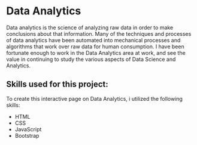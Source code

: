 # Data Analytics

Data analytics is the science of analyzing raw data in order to make conclusions about that information. Many of the techniques and processes of data analytics have been automated into mechanical processes and algorithms that work over raw data for human consumption.  I have been fortunate enough to work in the Data Analytics area at work, and see the value in continuing to study the various aspects of Data Science and Analytics.

## Skills used for this project:

To create this interactive page on Data Analytics, i utilized the following skills:

* HTML
* CSS
* JavaScript
* Bootstrap 
